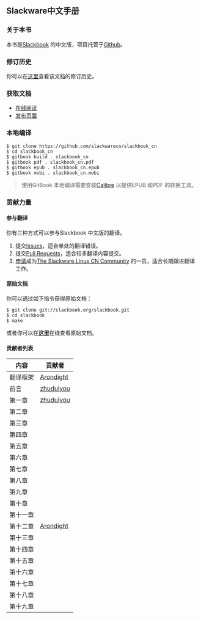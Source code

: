 ## Slackware中文手册

### 关于本书

本书是[Slackbook][ID_SLACKBOOK] 的中文版，项目托管于[Github][ID_GITHUB]。

### 修订历史

你可以在[这里][ID_CHANGES]查看该文档的修订历史。

### 获取文档

+ [在线阅读][ID_HTML]
+ [发布页面][ID_RELEASES]

### 本地编译

```
$ git clone https://github.com/slackwarecn/slackbook_cn
$ cd slackbook_cn
$ gitbook build . slackbook_cn
$ gitbook pdf . slackbook_cn.pdf
$ gitbook epub . slackbook_cn.epub
$ gitbook mobi . slackbook_cn.mobi
```

> 使用GitBook 本地编译需要安装[Calibre][ID_CALIBRE] 以提供EPUB 和PDF 的转换工具。

### 贡献力量

#### 参与翻译

你有三种方式可以参与Slackbook 中文版的翻译。

1. 提交[Issues][ID_ISSUES]，适合单处的翻译错误。
2. 提交[Pull Requests][ID_PULL_REQUESTS]，适合较多翻译内容提交。
3. [申请][ID_JOINUS]成为[The Slackware Linux CN Community][ID_SLACKWARECN] 的一员，适合长期跟进翻译工作。

#### 原始文档

你可以通过如下指令获得原始文档：

```
$ git clone git://slackbook.org/slackbook.git
$ cd slackbook
$ make
```

或者你可以在[**这里**](http://slackbook.org/beta)在线查看原始文档。

#### 贡献者列表

| 内容 | 贡献者 |
| --- | --- |
| 翻译框架 | [Arondight][ID_NAME_Arondight] |
| 前言 | [zhuduiyou][ID_NAME_ZHUDUIYOU] |
| 第一章 | [zhuduiyou][ID_NAME_ZHUDUIYOU] |
| 第二章 | |
| 第三章 | |
| 第四章 | |
| 第五章 | |
| 第六章 | |
| 第七章 | |
| 第八章 | |
| 第九章 | |
| 第十章 | |
| 第十一章 | |
| 第十二章 | [Arondight][ID_NAME_Arondight] |
| 第十三章 | |
| 第十四章 | |
| 第十五章 | |
| 第十六章 | |
| 第十七章 | |
| 第十八章 | |
| 第十九章 | |

[ID_GITHUB]: https://github.com/slackwarecn/slackbook_cn "访问项目主页"
[ID_SLACKWARECN]: https://github.com/slackwarecn "访问The Slackware Linux CN Community"
[ID_JOINUS]: http://slackwarecn.github.io/JoinUs "加入我们！"
[ID_SLACKBOOK]: http://slackbook.org "访问The Revised Slackware Book Project 主页"
[ID_ISSUES]: https://github.com/slackwarecn/slackbook_cn/issues "提交Issues"
[ID_PULL_REQUESTS]: https://github.com/slackwarecn/slackbook_cn/pulls "查看Pull requests"
[ID_CHANGES]: https://github.com/slackwarecn/slackbook_cn/blob/master/Changes.md "查看修订历史"
[ID_HTML]: https://www.gitbook.com/read/book/slackwarecn/slackbook_cn "阅读在线HTML"
[ID_EPUB]: https://www.gitbook.com/download/epub/book/slackwarecn/slackbook_cn "获取EPUB"
[ID_RELEASES]: https://github.com/slackwarecn/slackbook_cn/releases "查看已发布文档"
[ID_CALIBRE]: https://github.com/kovidgoyal/calibre/releases "点此获取Calibre"
[ID_NAME_Arondight]: https://github.com/Arondight
[ID_NAME_ZHUDUIYOU]: https://github.com/zhuduiyou

